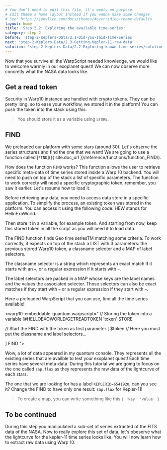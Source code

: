 ```yaml
---
# You don't need to edit this file, it's empty on purpose.
# Edit theme's home layout instead if you wanna make some changes
# See: https://jekyllrb.com/docs/themes/#overriding-theme-defaults
layout: home
title: 'Step 2.2: Exploring the available time-series'
category: step-2
before: 'step-2-Keplers-Data/2.1-Did-you-said-Time-Series'
next: 'step-2-Keplers-Data/2.3-Getting-Kepler-11-raw-data'
solution: 'step-2-Keplers-Data/2.2-Exploring-known-time-series/solutions'
---
```


Now that you survive all the WarpScript needed knowledge, we would like to welcome warmly in our exoplanet quest! We can now observe more concretly what the NASA data looks like.

## Get a read token

Security in Warp10 instance are handled with crypto tokens. They can be pretty long, so to ease your workflow, we stored it in the platform! You can push the token into the stack using this:

<warp10-embeddable-quantum warpscript="
@HELLOEXOWORLD/GETREADTOKEN
">
</warp10-embeddable-quantum>

> You should store it as a variable using `STORE`.

## FIND

We preloaded our platform with some stars (around 30). Let's observe the series structures and find the one that we want! We are going to use a function called [`FIND`]({{ site.doc_url }}/reference/functions/function_FIND/).

How does the function `FIND` works? This function allows the user to retrieve specific meta-data of time series stored inside a Warp 10 backend. You will need to push on top of the stack a list of specific parameters. The function to work correcty will need a specific cryptographic token, remember, you saw it earlier. Let's resume how to load it. 

Before retrieving any data, you need to access data store in a specific application. To simplify the process, an existing token was stored in the platform. You can access it using the following code. HEW stands for HelloExoWorld. 

Then store it in a variable, for example token. And starting from now, keep this stored token in all the script as you will need it to load data.

<warp10-embeddable-quantum warpscript="
// Storing the token into a variable
@HELLOEXOWORLD/GETREADTOKEN 'token' STORE
">
</warp10-embeddable-quantum>

The FIND function finds Geo time seriesTM matching some criteria. To work correctly, it expects on top of the stack a LIST with 3 parameters: the previous stored Warp10 token, a classname selector and a MAP of label selectors.

The classname selector is a string which represents an exact match if it starts with an `=`, or a regular expression if it starts with `~`.

The label selectors are packed in a MAP whose keys are the label names and the values the associated selector. Those selectors can also be exact matches if they start with `=` or a regular expression if they start with `~`.

Here a preloaded WarpScript that you can use, find all the time series available!


<warp10-embeddable-quantum warpscript="
// Storing the token into a variable
@HELLOEXOWORLD/GETREADTOKEN 'token' STORE

// Start the FIND with the token as first parameter
[ 
    $token 
    // Here you must put the classname and label selectors...


] FIND
">
</warp10-embeddable-quantum>


Wow, a lot of data appeared in my quantum console. They represents all the existing series that are availble to test your exoplanet quest! Each time series have several meta-data. During this tutorial we are going to focus on the one called `sap.flux` as they represents the raw data of the lightcurve of each stars.

The one that we are looking for has a label `KEPLERID=6541920`, can you see it? Change the FIND to have only one result: `sap.flux` for Kepler-11! 

> To create a map, you can write something like this `{ 'key' 'value' }`

## To be continued

During this step you manipulated a sub-set of series extracted of the FITS data of the NASA. Now to really explore this set of data, let's obeserve what the lightcurve for the kepler-11 time series looks like. You will now learn how to extract raw data using Warp 10.
